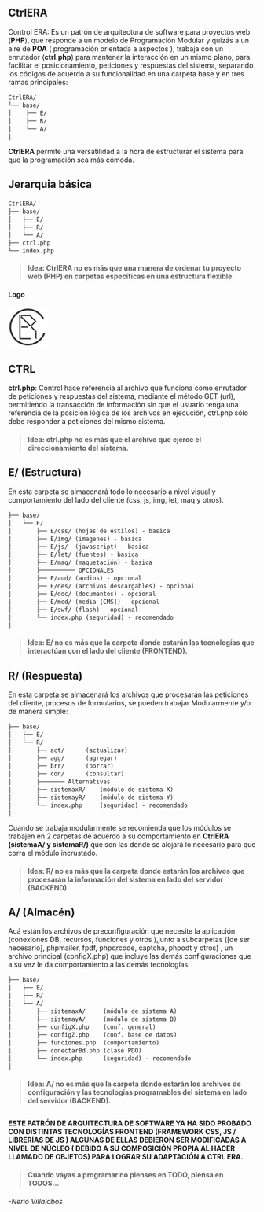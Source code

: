 ## CtrlERA

Control ERA: Es un patrón de arquitectura de software para proyectos web (__PHP__), que responde a un modelo de Programación Modular y quizás a un aire de __POA__ ( programación orientada a aspectos ), trabaja con un enrutador (__ctrl.php__) para mantener la interacción en un mismo plano, para facilitar el posicionamiento, peticiones y respuestas del sistema, separando los códigos de acuerdo a su funcionalidad en una carpeta base y en tres ramas principales:


```
CtrlERA/
└── base/
│    ├── E/
│    ├── R/
│    └── A/
│
```

__CtrlERA__ permite una versatilidad a la hora de estructurar el sistema para que la programación sea más cómoda.

## Jerarquia básica
```
CtrlERA/
├── base/
│   ├── E/
│   ├── R/
│   └── A/
├── ctrl.php
└── index.php
```

> #### Idea: CtrlERA no es más que una manera de ordenar tu proyecto web (PHP) en carpetas específicas en una estructura flexible.

#### Logo
![ctrlera](base/E/img/icon/icon.png)

## CTRL

__ctrl.php__: Control hace referencia al archivo que funciona como enrutador de peticiones y respuestas del sistema, mediante el método GET (url), permitiendo la transacción de información sin que el usuario tenga una referencia de la posición lógica de los archivos en ejecución, ctrl.php sólo debe responder a peticiones del mismo sistema.

> #### Idea: ctrl.php no es más que el archivo que ejerce el direccionamiento del sistema.


## E/ (Estructura)
En esta carpeta se almacenará todo lo necesario a nivel visual y comportamiento del lado del cliente (css, js, img, let, maq y otros).

```
├── base/
│   └── E/
│       ├── E/css/ (hojas de estilos) - basica
│       ├── E/img/ (imagenes) - basica
│       ├── E/js/  (javascript) - basica
│       ├── E/let/ (fuentes) - basica
│       ├── E/maq/ (maquetación) - basica
│       ├────────── OPCIONALES
│       ├── E/aud/ (audios) - opcional
│       ├── E/des/ (archivos descargables) - opcional
│       ├── E/doc/ (documentos) - opcional
│       ├── E/med/ (media [CMS]) - opcional
│       ├── E/swf/ (flash) - opcional
│       └── index.php (seguridad) - recomendado
│
```
> #### Idea: E/ no es más que la carpeta donde estarán las tecnologías que interactúan con el lado del cliente (FRONTEND).

## R/ (Respuesta)
En esta carpeta se almacenará los archivos que procesarán las peticiones del cliente, procesos de formularios, se pueden trabajar Modularmente y/o de manera simple:

 ```
├── base/
│   ├── E/
│   └── R/
│       ├── act/      (actualizar)
│       ├── agg/      (agregar)
│       ├── brr/      (borrar)
│       ├── con/      (consultar)
│       ├─────── Alternativas
│       ├── sistemaxR/    (módulo de sistema X)
│       ├── sistemayR/    (módulo de sistema Y)
│       └── index.php     (seguridad) - recomendado
│
```
Cuando se trabaja modularmente se recomienda que los módulos se trabajen en 2 carpetas de acuerdo a su comportamiento en __CtrlERA (sistemaA/ y sistemaR/)__ que son las donde se alojará lo necesario para que corra el módulo incrustado.


> #### Idea: R/ no es más que la carpeta donde estarán los archivos que procesarán la información del sistema en lado del servidor (BACKEND).

## A/ (Almacén)
Acá están los archivos de preconfiguración que necesite la aplicación (conexiones DB, recursos, funciones y otros ),junto a subcarpetas ([de ser necesario], phpmailer, fpdf, phpqrcode, captcha, phpodt y otros) , un archivo principal (configX.php) que incluye las demás configuraciones que a su vez le da comportamiento a las demás tecnologías:

 ```
├── base/
│   ├── E/
│   ├── R/
│   └── A/
│       ├── sistemaxA/     (módulo de sistema A)
│       ├── sistemayA/     (módulo de sistema B)
│       ├── configX.php    (conf. general)
│       ├── configZ.php    (conf. base de datos)
│       ├── funciones.php  (comportamiento)
│       ├── conectarBd.php (clase PDO)
│       └── index.php      (seguridad) - recomendado
│
```

> #### Idea: A/ no es más que la carpeta donde estarán los archivos de configuración y las tecnologías programables del sistema en lado del servidor (BACKEND).

## 

#### ESTE PATRÓN DE ARQUITECTURA DE SOFTWARE YA HA SIDO PROBADO CON DISTINTAS TECNOLOGÍAS FRONTEND (FRAMEWORK CSS, JS / LIBRERÍAS DE JS ) ALGUNAS DE ELLAS DEBIERON SER  MODIFICADAS A NIVEL DE NÚCLEO ( DEBIDO A SU COMPOSICIÓN PROPIA AL HACER LLAMADO DE OBJETOS) PARA LOGRAR SU ADAPTACIÓN A CTRL ERA.



> #### Cuando vayas a programar no pienses en TODO, piensa en TODOS...
###### -Nerio Villalobos